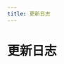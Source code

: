 ```yaml
---
title: 更新日志
---
```


# 更新日志

<p></p> 

<template>
  <a-timeline>
    <a-timeline-item>
      2023.8.9
      <p>
         - <a-tag color="red">漏洞相关</a-tag>HiKVISION 综合安防管理平台 files 任意文件上传漏洞<br/>
         - <a-tag color="red">漏洞相关</a-tag>HiKVISION 综合安防管理平台 report 任意文件上传漏洞<br/>
         - <a-tag color="red">漏洞相关</a-tag>用友 移动管理系统 uploadApk.do 任意文件上传漏洞<br/>
         - <a-tag color="red">漏洞相关</a-tag>用友 NC Cloud jsinvoke 任意文件上传漏洞<br/>
         - <a-tag color="red">漏洞相关</a-tag>辰信领创 辰信景云终端安全管理系统 login SQL注入漏洞<br/>
         - <a-tag color="red">漏洞相关</a-tag>汉得SRM tomcat.jsp 登陆绕过漏洞<br/>
         - <a-tag color="red">漏洞相关</a-tag>深信服 应用交付管理系统 login 远程命令执行漏洞<br/>
         - <a-tag color="red">漏洞相关</a-tag>网神 SecGate 3600 防火墙 obj_app_upfile 任意文件上传漏洞<br/>
      </p>
    </a-timeline-item>
    <a-timeline-item>
      2023.6.29
      <p>
         - <a-tag color="red">漏洞相关</a-tag>金蝶OA 云星空 kdsvc 远程命令执行漏洞<br/>
         - <a-tag color="red">漏洞相关</a-tag>网神 SecSSL 3600安全接入网关系统 未授权访问漏洞<br/>
         - <a-tag color="red">漏洞相关</a-tag>HIKVISION iVMS-8700综合安防管理平台 upload.action 任意文件上传<br/>
      </p>
    </a-timeline-item>
    <a-timeline-item>
      2023.6.22
      <p>
         - <a-tag color="red">漏洞相关</a-tag>用友 畅捷通T+ GetStoreWarehouseByStore 远程命令执行漏洞<br/>
         - <a-tag color="red">漏洞相关</a-tag>HIKVISION iVMS-8700综合安防管理平台 download 任意文件下载漏洞<br/>
         - <a-tag color="red">漏洞相关</a-tag>HIKVISION iVMS-8700综合安防管理平台 upload.action 任意文件上传<br/>
      </p>
    </a-timeline-item>
    <a-timeline-item>
      2023.6.6
      <p>
         - <a-tag color="red">漏洞相关</a-tag>宏景 HCM codesettree SQL注入漏洞 CNVD-2023-08743<br/>
         - <a-tag color="red">漏洞相关</a-tag>大华 智慧园区综合管理平台 user_save.action 任意文件上传漏洞<br/>
         - <a-tag color="red">漏洞相关</a-tag>nginxWebUI runCmd 远程命令执行漏洞<br/>
         - <a-tag color="red">漏洞相关</a-tag>霆智科技 VA虚拟应用平台 任意文件读取漏洞<br/>
      </p>
    </a-timeline-item>
    <a-timeline-item>
      2023.5.1
      <p>
         - <a-tag color="red">漏洞相关</a-tag>Apache Superset SECRET_KEY 未授权访问漏洞 CVE-2023-27524<br/>
         - <a-tag color="red">漏洞相关</a-tag>Apache Druid sampler kafka 远程命令执行漏洞<br/>
      </p>
    </a-timeline-item>
    <a-timeline-item>
      2023.4.26
      <p>
         - <a-tag color="red">漏洞相关</a-tag>JeecgBoot 企业级低代码平台 qurestSql SQL注入漏洞 CVE-2023-1454<br/>
         - <a-tag color="red">漏洞相关</a-tag>KubeOperator kubeconfig 未授权访问漏洞 CVE-2023-22480<br/>
         - <a-tag color="red">漏洞相关</a-tag>KubePi LoginLogsSearch 未授权访问漏洞 CVE-2023-22478<br/>
      </p>
    </a-timeline-item>
    <a-timeline-item>
      2023.4.23
      <p>
         - <a-tag color="red">漏洞相关</a-tag>Metersphere file 任意文件读取漏洞 CVE-2023-25573<br/>
         - <a-tag color="red">漏洞相关</a-tag>MeterSphere customMethod 远程命令执行漏洞<br/>
         - <a-tag color="red">漏洞相关</a-tag>PowerJob list 信息泄漏漏洞 CVE-2023-29923<br/>
      </p>
    </a-timeline-item>
    <a-timeline-item>
      2023.4.15
      <p>
         - <a-tag color="red">漏洞相关</a-tag>瑞友 应用虚拟化系统 GetBSAppUrl SQL注入漏洞<br/>
         - <a-tag color="red">漏洞相关</a-tag>才茂通信 网关  formping 远程命令执行漏洞<br/>
         - <a-tag color="red">漏洞相关</a-tag>Go-fastdfs upload 任意文件上传漏洞 CVE-2023-1800<br/>
         - <a-tag color="red">漏洞相关</a-tag>Go-fastdfs GetClientIp 未授权访问漏洞<br/>
      </p>
    </a-timeline-item>
    <a-timeline-item>
      2023.4.6
      <p>
         - <a-tag color="red">漏洞相关</a-tag>EasyImage manager.php 后台任意文件上传漏洞<br/>
         - <a-tag color="red">漏洞相关</a-tag>EasyImage down.php 任意文件读取漏洞<br/>
         - <a-tag color="red">漏洞相关</a-tag>MLflow get-artifact 任意文件读取漏洞 CVE-2023-1177<br/>
      </p>
    </a-timeline-item>
    <a-timeline-item>
      2023.3.28
      <p>
         - <a-tag color="red">漏洞相关</a-tag>Alibaba Nacos secret.key默认密钥 未授权访问漏洞<br/>
         - <a-tag color="red">漏洞相关</a-tag>泛微OA E-Cology browser.jsp SQL注入漏洞<br/>
         - <a-tag color="red">漏洞相关</a-tag>MinIO verify 敏感信息泄漏漏洞 CVE-2023-28432<br/>
      </p>
    </a-timeline-item>
    <a-timeline-item>
      2023.3.11
      <p>
         - <a-tag color="red">漏洞相关</a-tag>紫光档案管理系统 upload.html 后台文件上传漏洞<br/>
         - <a-tag color="red">漏洞相关</a-tag>拓尔思 MAS testCommandExecutor.jsp 远程命令执行漏洞<br/>
         - <a-tag color="red">漏洞相关</a-tag>O2OA open 后台任意文件读取漏洞<br/>
         - <a-tag color="red">漏洞相关</a-tag>联软安界 UniSDP 软件定义边界系统 commondRetSt 命令执行漏洞<br/>
         - <a-tag color="red">漏洞相关</a-tag>网神 SecIPS 3600 debug_info_export 任意文件下载漏洞<br/>
         - <a-tag color="red">漏洞相关</a-tag>网康 NS-ASG安全网关 index.php 远程命令执行漏洞<br/>
         - <a-tag color="red">漏洞相关</a-tag>网康 下一代防火墙 HeartBeat.php 远程命令执行漏洞<br/>
         - <a-tag color="red">漏洞相关</a-tag>金山 VGM防毒墙 downFile.php 任意文件读取漏洞<br/>
      </p>
    </a-timeline-item>
    <a-timeline-item>
      2023.3.8
      <p>
         - <a-tag color="red">漏洞相关</a-tag>Joomla application 未授权访问漏洞 CVE-2023-23752<br/>
         - <a-tag color="red">漏洞相关</a-tag>Panabit iXCache date_config 后台命令执行漏洞<br/>
         - <a-tag color="red">漏洞相关</a-tag>Panabit Panalog sy_addmount.php 远程命令执行漏洞<br/>
      </p>
    </a-timeline-item>
    <a-timeline-item>
      2022.12.17
      <p>
         - <a-tag color="red">漏洞相关</a-tag>V2Board Admin.php 越权访问漏洞<br/>
      </p>
    </a-timeline-item>
    <a-timeline-item>
      2022.12.16
      <p>
         - <a-tag color="red">漏洞相关</a-tag>Cacti remote_agent.php 远程命令执行漏洞 CVE-2022-46169<br/>
         - <a-tag color="red">漏洞相关</a-tag>ThinkPHP LoadLangPack lang 任意文件包含漏洞<br/>
         - <a-tag color="red">漏洞相关</a-tag>YApi 接口管理平台 up SQL注入漏洞<br/>
      </p>
    </a-timeline-item>
    <a-timeline-item>
      2022.12.4
      <p>
         - <a-tag color="red">漏洞相关</a-tag>WordPress Welcart e-Commerce progress-check.php 任意文件读取漏洞 CVE-2022-41840<br/>
         - <a-tag color="red">漏洞相关</a-tag>SolarView network_test.php 远程命令执行漏洞 CVE-2022-40881<br/>
      </p>
    </a-timeline-item>
    <a-timeline-item>
      2022.11.8
      <p>
         - <a-tag color="blue">CTF夺旗</a-tag>Misc: 文件修复,压缩包破解,图片隐写,音频隐写<br/>
      </p>
    </a-timeline-item>
    <a-timeline-item>
      2022.10.18
      <p>
         - <a-tag color="red">漏洞相关</a-tag>Dogtag PKI XML实体注入漏洞 CVE-2022-2414<br/>
         - <a-tag color="red">漏洞相关</a-tag>Dolibarr edit.php 远程命令执行漏洞 CVE-2022-40871<br/>
         - <a-tag color="red">漏洞相关</a-tag>Fortinet FortiOS admin 远程命令执行漏洞 CVE-2022-40684<br/>
      </p>
    </a-timeline-item>
    <a-timeline-item>
      2022.10.11
      <p>
         - <a-tag color="red">漏洞相关</a-tag>用友 畅捷通远程通 GNRemote.dll SQL注入漏洞<br/>
         - <a-tag color="red">漏洞相关</a-tag>AVEVA InTouch安全网关 AccessAnywhere 任意文件读取漏洞 CVE-2022-23854<br/>
         - <a-tag color="red">漏洞相关</a-tag>Dapr Dashboard configurations 未授权访问漏洞 CVE-2022-38817<br/>
         - <a-tag color="red">漏洞相关</a-tag>WordPress All-in-One Video Gallery video.php 任意文件读取漏洞 CVE-2022-2633<br/>
      </p>
    </a-timeline-item>
    <a-timeline-item>
      2022.10.3
      <p>
         - <a-tag color="red">漏洞相关</a-tag>GLPI htmLawedTest.php 远程命令执行漏洞 CVE-2022-35914<br/>
      </p>
    </a-timeline-item>
    <a-timeline-item>
      2022.9.27
      <p>
         - <a-tag color="red">漏洞相关</a-tag>源天OA GetDataAction SQL注入漏洞<br/>
         - <a-tag color="red">漏洞相关</a-tag>通达OA v11.9 getdata 任意命令执行漏洞<br/>
         - <a-tag color="red">漏洞相关</a-tag>泛微OA E-Office OfficeServer.php 任意文件上传漏洞<br/>
      </p>
    </a-timeline-item>
    <a-timeline-item>
      2022.9.26
      <p>
         - <a-tag color="red">漏洞相关</a-tag>Laravel Filemanager插件 download 任意文件读取漏洞 CVE-2022-40734<br/>
      </p>
    </a-timeline-item>
    <a-timeline-item>
      2022.9.21
      <p>
         - <a-tag color="red">漏洞相关</a-tag>Atlassian Bitbucket archive 远程命令执行漏洞 CVE-2022-36804<br/>
      </p>
    </a-timeline-item>
    <a-timeline-item>
      2022.9.18
      <p>
         - <a-tag color="blue">CTF夺旗</a-tag>区块链: 工具安装与使用<br/>
         - <a-tag color="blue">CTF夺旗</a-tag>区块链: 关于区块链<br/>
         - <a-tag color="blue">CTF夺旗</a-tag>区块链: Solidity语言<br/>
      </p>
    </a-timeline-item>
    <a-timeline-item>
      2022.9.5
      <p>
         - <a-tag color="red">漏洞相关</a-tag>FLIR-AX8 res.php 后台命令执行漏洞<br/>
         - <a-tag color="red">漏洞相关</a-tag>Linux openvswitch权限提升漏洞 CVE-2022-2639<br/>
      </p>
    </a-timeline-item>
    <a-timeline-item>
      2022.9.5
      <p>
         - <a-tag color="red">漏洞相关</a-tag>泛微OA E-Cology jqueryFileTree.jsp 目录遍历漏洞<br/>
         - <a-tag color="red">漏洞相关</a-tag>万户OA DocumentEdit.jsp SQL注入漏洞<br/>
         - <a-tag color="red">漏洞相关</a-tag>万户OA TeleConferenceService XXE注入漏洞<br/>
         - <a-tag color="red">漏洞相关</a-tag>万户OA DownloadServlet 任意文件读取漏洞<br/>
         - <a-tag color="red">漏洞相关</a-tag>muhttpd 任意文件读取漏洞 CVE-2022-31793<br/>
         - <a-tag color="red">漏洞相关</a-tag>用友 畅捷通T+ Upload.aspx 任意文件上传漏洞<br/>
      </p>
    </a-timeline-item>
    <a-timeline-item>
      2022.9.3
      <p>
         - <a-tag color="red">漏洞相关</a-tag>Apache Spark doAs 远程命令执行漏洞 CVE-2022-33891<br/>
         - <a-tag color="red">漏洞相关</a-tag>用友 畅捷通T+ DownloadProxy.aspx 任意文件读取漏洞<br/>
         - <a-tag color="red">漏洞相关</a-tag>用友 畅捷通T+ RecoverPassword.aspx 管理员密码修改漏洞<br/>
      </p>
    </a-timeline-item>
    <a-timeline-item>
      2022.8.28
      <p>
         - <a-tag color="red">漏洞相关</a-tag>O2OA invoke 后台远程命令执行漏洞 CNVD-2020-18740<br/>
      </p>
    </a-timeline-item>
    <a-timeline-item>
      2022.8.27
      <p>
         - <a-tag color="red">漏洞相关</a-tag>Webgrind fileviewer.phtml 任意文件读取漏洞 CVE-2018-12909<br/>
         - <a-tag color="red">漏洞相关</a-tag>Webmin password_change.cgi 远程命令执行漏洞 CVE-2019-15107<br/>
         - <a-tag color="red">漏洞相关</a-tag>Webmin rpc.cgi 后台远程命令执行漏洞 CVE-2019-15642<br/>
         - <a-tag color="red">漏洞相关</a-tag>Webmin update.cgi 后台远程命令执行漏洞 CVE-2022-0824<br/>
      </p>
    </a-timeline-item>
    <a-timeline-item>
      2022.8.23 
      <p>
         - <a-tag color="red">漏洞相关</a-tag>HIKVISION 综合安防管理平台 applyCT Fastjson远程命令执行漏洞<br/>
         - <a-tag color="red">漏洞相关</a-tag>Teleport堡垒机 do-login 任意用户登录漏洞<br/>
         - <a-tag color="red">漏洞相关</a-tag>Teleport堡垒机 get-file 后台任意文件读取漏洞<br/>
      </p>
    </a-timeline-item>
    <a-timeline-item>
      2022.8.7
      <p>
         - <a-tag color="red">漏洞相关</a-tag>NPS auth_key 未授权访问漏洞<br/>
      </p>
    </a-timeline-item>
    <a-timeline-item>
      2022.8.1
      <p>
         - <a-tag color="red">漏洞相关</a-tag>泛微OA E-Cology VerifyQuickLogin.jsp 任意管理员登录漏洞<br/>
         - <a-tag color="red">漏洞相关</a-tag>安恒 明御WEB应用防火墙 report.php 任意用户登录漏洞<br/>
         - <a-tag color="red">漏洞相关</a-tag>用友 GRP-U8 UploadFileData 任意文件上传漏洞<br/>
         - <a-tag color="red">漏洞相关</a-tag>万户OA OfficeServer.jsp 任意文件上传漏洞<br/>
         - <a-tag color="red">漏洞相关</a-tag>致远OA 帆软组件 ReportServer 目录遍历漏洞<br/>
         - <a-tag color="red">漏洞相关</a-tag>致远OA wpsAssistServlet 任意文件上传漏洞<br/>
      </p>
    </a-timeline-item>
    <a-timeline-item>
      2022.7.28
      <p>
         - <a-tag color="red">漏洞相关</a-tag>Roxy-Wi options.py 远程命令执行漏洞 CVE-2022-31137<br/>
      </p>
    </a-timeline-item>
    <a-timeline-item>
      2022.7.13
      <p>
         - <a-tag color="red">漏洞相关</a-tag>蓝凌OA treexml.tmpl 远程命令执行漏洞<br/>
      </p>
    </a-timeline-item>
    <a-timeline-item>
      2022.7.12
      <p>
         - <a-tag color="red">漏洞相关</a-tag>通达OA v2017 video_file.php 任意文件下载漏洞<br/>
         - <a-tag color="red">漏洞相关</a-tag>极限OA video_file.php 任意文件读取漏洞<br/>
      </p>
    </a-timeline-item>
    <a-timeline-item>
      2022.7.10
      <p>
         - <a-tag color="red">漏洞相关</a-tag>小米 路由器 extdisks 任意文件读取漏洞 CVE-2019-18371<br/>
         - <a-tag color="red">漏洞相关</a-tag>小米 路由器 c_upload 远程命令执行漏洞 CVE-2019-18370<br/>
         - <a-tag color="red">漏洞相关</a-tag>D-LINK DAP-2020 webproc 任意文件读取漏洞 CVE-2021-27250<br/>
         - <a-tag color="red">漏洞相关</a-tag>Franklin Fueling Systems tsaupload.cgi 任意文件读取漏洞 CVE-2021-46417<br/>
      </p>
    </a-timeline-item>
    <a-timeline-item>
      2022.7.9
      <p>
         - <a-tag color="red">漏洞相关</a-tag>Apache Hadoop Yarn RPC 远程命令执行漏洞<br/>
      </p>
    </a-timeline-item>
    <a-timeline-item>
      2022.7.6
      <p>
         - <a-tag color="red">漏洞相关</a-tag>Goahead LD_PRELOAD 远程命令执行漏洞 CVE-2021-42342<br/>
         - <a-tag color="red">漏洞相关</a-tag>Goahead LD_PRELOAD 远程命令执行漏洞 CVE-2017-17562<br/>
      </p>
    </a-timeline-item>
    <a-timeline-item>
      2022.7.3
      <p>
         - <a-tag color="red">漏洞相关</a-tag>WordPress Simple File List ee-downloader.php 任意文件读取漏洞 CVE-2022-1119<br/>
      </p>
    </a-timeline-item>
    <a-timeline-item>
      2022.7.2
      <p>
         - <a-tag color="red">漏洞相关</a-tag>泛微OA E-Cology HrmCareerApplyPerView.jsp SQL注入漏洞<br/>
      </p>
    </a-timeline-item>
    <a-timeline-item>
      2022.7.1
      <p>
         - <a-tag color="red">漏洞相关</a-tag>泛微OA E-Weaver SignatureDownLoad 任意文件读取漏洞<br/>
      </p>
    </a-timeline-item>
    <a-timeline-item>
      2022.6.27
      <p>
         - <a-tag color="red">漏洞相关</a-tag>七牛云 logkit log_path 任意文件读取漏洞<br/>
      </p>
    </a-timeline-item>
    <a-timeline-item>
      2022.6.26
      <p>
         - <a-tag color="red">漏洞相关</a-tag>Fortinet FortiWeb sslvpn_websession 路径遍历漏洞 CVE-2018-13379<br/>
         - <a-tag color="red">漏洞相关</a-tag>nginxWebUI cmdOver 后台命令执行漏洞<br/>
         - <a-tag color="red">漏洞相关</a-tag>WiseGiga NAS down_data.php 任意文件下载漏洞<br/>
         - <a-tag color="red">漏洞相关</a-tag>WiseGiga NAS group.php 远程命令执行漏洞<br/>
      </p>
    </a-timeline-item>
    <a-timeline-item>
      2022.6.24
      <p>
         - <a-tag color="red">漏洞相关</a-tag>Rails Accept 任意文件读取漏洞 CVE-2019-5418<br/>
         - <a-tag color="red">漏洞相关</a-tag>Rails sprockets 任意文件读取漏洞 CVE-2018-3760<br/>
      </p>
    </a-timeline-item>
    <a-timeline-item>
      2022.6.17
      <p>
         - <a-tag color="red">漏洞相关</a-tag>Linux eBPF权限提升漏洞 CVE-2022-23222<br/>
      </p>
    </a-timeline-item>
    <a-timeline-item>
      2022.6.4
      <p>
         - <a-tag color="red">漏洞相关</a-tag>Atlassian Confluence OGNL注入漏洞 CVE-2022-26134<br/>
      </p>
    </a-timeline-item>
    <a-timeline-item>
      2022.6.2
      <p>
         - <a-tag color="red">漏洞相关</a-tag>SolarView Compact conf_mail.php 远程命令执行漏洞 CVE-2022-29303<br/>
         - <a-tag color="red">漏洞相关</a-tag>Telesquare SDT-CW3B1 admin.cgi 远程命令执行漏洞 CVE-2021-46422<br/>
         - <a-tag color="purple">权限提升</a-tag>Linux: SUDO提权<br/>
      </p>
    </a-timeline-item>
    <a-timeline-item>
      2022.5.31
      <p>
         - <a-tag color="purple">权限提升</a-tag>Linux: SUID提权<br/>
      </p>
    </a-timeline-item>
    <a-timeline-item>
      2022.5.25
      <p>
         - <a-tag color="purple">代码审计</a-tag>PHP: 伪协议<br/>
      </p>
    </a-timeline-item>
    <a-timeline-item>
      2022.5.15
      <p>
         - <a-tag color="red">漏洞相关</a-tag>Apache CouchDB epmd 远程命令执行漏洞 CVE-2022-24706<br/>
         - <a-tag color="red">漏洞相关</a-tag>kkFileView getCorsFile 任意文件读取漏洞 CVE-2021-43734<br/>
      </p>
    </a-timeline-item>
    <a-timeline-item>
      2022.5.13
      <p>
         - <a-tag color="red">漏洞相关</a-tag>Zyxel USG FLEX handler 远程命令执行漏洞 CVE-2022-30525<br/>
         - <a-tag color="red">漏洞相关</a-tag>禅道 16.5 router.class.php SQL注入漏洞<br/>
      </p>
    </a-timeline-item>
    <a-timeline-item>
      2022.5.9
      <p>
         - <a-tag color="red">漏洞相关</a-tag>F5 BIG-IP iControl REST身份认证绕过漏洞 CVE-2022-1388<br/>
      </p>
    </a-timeline-item>
     <a-timeline-item>
      2022.5.7
      <p>
         - <a-tag color="red">漏洞相关</a-tag>Casdoor get-organizations SQL注入漏洞 CVE-2022-24124<br/>
      </p>
    </a-timeline-item>
     <a-timeline-item>
      2022.5.6
      <p>
         - <a-tag color="purple">红蓝对抗</a-tag>逻辑漏洞：邮箱轰炸<br/>
      </p>
    </a-timeline-item>
    <a-timeline-item>
      2022.4.27
      <p>
         - <a-tag color="red">漏洞相关</a-tag>ACME Mini_httpd 任意文件读取漏洞 CVE-2018-18778<br/>
      </p>
    </a-timeline-item>
    <a-timeline-item>
      2022.4.27
      <p>
         - <a-tag color="red">漏洞相关</a-tag>Atlassian Jira com.atlassian.jira 敏感信息泄漏 CVE-2019-8442<br/> 
         - <a-tag color="red">漏洞相关</a-tag>Atlassian Jira groupuserpicker 用户信息枚举漏洞 CVE-2019-8449<br/> 
         - <a-tag color="red">漏洞相关</a-tag>Atlassian Jira makeRequest SSRF漏洞 CVE-2019-8451<br/> 
      </p>
    </a-timeline-item>
    <a-timeline-item>
      2022.4.27
      <p>
         - <a-tag color="red">漏洞相关</a-tag>Grafana mysql 后台任意文件读取漏洞 CVE-2019-19499<br/> 
      </p>
    </a-timeline-item>
    <a-timeline-item>
      2022.4.26
      <p>
         - <a-tag color="red">漏洞相关</a-tag>WSO2 proxy SSRF漏洞 WSO2-2019-0598<br/>
      </p>
    </a-timeline-item>
    <a-timeline-item>
      2022.4.24
      <p>
         - <a-tag color="red">漏洞相关</a-tag>WSO2 fileupload 任意文件上传漏洞 CVE-2022-29464<br/>
      </p>
    </a-timeline-item>
    <a-timeline-item>
      2022.4.22
      <p>
         - <a-tag color="red">漏洞相关</a-tag>朗视 TG400 GSM 网关目录遍历 CVE-2021-27328<br/>
         - <a-tag color="red">漏洞相关</a-tag>Finetree 5MP 摄像机 user_pop.php 任意用户添加漏洞 CNVD-2021-42372<br/>
         - <a-tag color="red">漏洞相关</a-tag>Apache SkyWalking graphql SQL注入漏洞 CVE-2020-9483<br/>
      </p>
    </a-timeline-item>
    <a-timeline-item>
      2022.4.20
      <p>
         - <a-tag color="red">漏洞相关</a-tag>LimeSurvey LimeSurveyFileManager.php 后台任意文件读取漏洞 CVE-2020-11455<br/>
      </p>
    </a-timeline-item>
    <a-timeline-item>
      2022.4.19
      <p>
         - <a-tag color="red">漏洞相关</a-tag>Windows Win32k 内核提权漏洞 CVE-2022-21882<br/>
      </p>
    </a-timeline-item>
    <a-timeline-item>
      2022.4.19
      <p>
         - <a-tag color="purple">代码审计</a-tag>PHP: 命令行模式(register_argc_argv配置)<br/>
         - <a-tag color="purple">代码审计</a-tag>PHP: 弱类型比较<br/>
      </p>
    </a-timeline-item>
     <a-timeline-item>
      2022.4.16
      <p>
         - <a-tag color="red">漏洞相关</a-tag>Apache Struts2 S2-062 远程代码执行漏洞 CVE-2021-31805<br/>
      </p>
    </a-timeline-item>
     <a-timeline-item>
      2022.4.15
      <p>
         - <a-tag color="purple">红蓝对抗</a-tag>未授权漏洞，验证码安全<br/>
         - <a-tag color="red">漏洞相关</a-tag>WebLogic Local File Inclusion 本地文件包含漏洞 CVE-2022-21371<br/>
      </p>
    </a-timeline-item>
    <a-timeline-item>
      2022.4.12
      <p>
         - <a-tag color="red">漏洞相关</a-tag>VMware Workspace ONE Access SSTI漏洞 CVE-2022-22954<br/>
      </p>
    </a-timeline-item>
    <a-timeline-item>
      2022.4.4
      <p>
        - <a-tag color="purple">红蓝对抗</a-tag>开始完善红蓝对抗模块(未完成)<br/>
      </p>
    </a-timeline-item>
    <a-timeline-item>
      2022.4.3
      <p>
        - <a-tag color="blue">CTF夺旗</a-tag>开始完善区块链模块(未完成)<br/>
        - <a-tag color="red">漏洞相关</a-tag>Apache Spark unTarUsingTar 命令注入漏洞 SPARK-38631<br/>
      </p>
    </a-timeline-item>
    <a-timeline-item>
      2022.4.2
      <p>
        - <a-tag color="red">漏洞相关</a-tag>TOTOLink 多个设备 download.cgi 远程命令执行漏洞 CVE-2022-25084<br/>
        - <a-tag color="green">文库动态</a-tag>添加CTF分类：Misc,Web,Crypto,Pwn,Reverse,区块链<br/>
      </p>
    </a-timeline-item>
    <a-timeline-item>
      2022.4.1
      <p>
        - <a-tag color="red">漏洞相关</a-tag>Spring Core JDK9+ Spring4Shell远程命令执行漏洞 CVE-2022-22965<br/>
      </p>
    </a-timeline-item>
    <a-timeline-item>
      2022.3.31
      <p>
        - <a-tag color="red">漏洞相关</a-tag>Huawei DG8045 deviceinfo 信息泄漏漏洞 <br/>
      </p>
    </a-timeline-item>
    <a-timeline-item>
      2022.3.28
      <p>
        - <a-tag color="red">漏洞相关</a-tag>Spring Cloud Function SPEL 远程命令执行漏洞 <br/>
        - <a-tag color="red">漏洞相关</a-tag>MotionEye 视频监控组件 list 信息泄漏洞 CVE-2022-25568 <br/>
      </p>
    </a-timeline-item>
    <a-timeline-item>
      2022.3.19
      <p>
        - <a-tag color="red">漏洞相关</a-tag>TerraMaster TOS createRaid 远程命令执行漏洞 CVE-2022-24989 <br/>
        - <a-tag color="red">漏洞相关</a-tag>TerraMaster TOS 信息泄漏漏洞 CVE-2022-24990<br/>
        - <a-tag color="red">漏洞相关</a-tag>Spring Cloud Gateway表达式注入 远程命令执行漏洞 CVE-2022-22947<br/>
        - <a-tag color="red">漏洞相关</a-tag>Redis Lua 沙箱绕过 远程命令执行 CVE-2022-0543<br/>
      </p>
    </a-timeline-item>
    <a-timeline-item>
      2022.3.18
      <p>
        - <a-tag color="red">漏洞相关</a-tag>大华 城市安防监控系统平台管理 attachment_downloadByUrlAtt.action 任意文件下载漏洞<br/>
      </p>
    </a-timeline-item>
    <a-timeline-item>
      2022.3.16
      <p>
        - <a-tag color="green">文库动态</a-tag>开源文库至Github<br/>
      </p>
    </a-timeline-item>
    <a-timeline-item>
      2022.3.14
      <p>
        - <a-tag color="purple">文库动态</a-tag>制作文库Docker镜像让文库更容易部署<br/>
        - <a-tag color="red">漏洞相关</a-tag>漏洞相关文档全部转移完成(阅读效果优化未完成)<br/>
      </p>
    </a-timeline-item>
    <a-timeline-item>
      2022.3.13
      <p>
        - <a-tag color="green">文库动态</a-tag>文库README文档全部完成<br/>
      </p>
    </a-timeline-item>
    <a-timeline-item>
      2022.3.10
      <p>
        - <a-tag color="green">文库动态</a-tag>同步服务器应用漏洞<br/>
      </p>
    </a-timeline-item>
    <a-timeline-item>
      2022.3.8
      <p>
        - <a-tag color="red">漏洞相关</a-tag>Linux DirtyPipe权限提升漏洞 CVE-2022-0847<br/>
        - <a-tag color="green">文库动态</a-tag>同步Web服务器漏洞(Apache,Nginx等)<br/>
      </p>
    </a-timeline-item>
    <a-timeline-item>
      2022.3.6
      <p>
        - <a-tag color="green">文库动态</a-tag>同步操作系统漏洞(Linux, Windows)<br/>
      </p>
    </a-timeline-item>
    <a-timeline-item>
      2022.3.5
      <p>
        - <a-tag color="red">漏洞相关</a-tag>开始同步文库之前的内容，并重构文章Md文档，更加适合阅读<br/>
      </p>
    </a-timeline-item>
    <a-timeline-item>
      2022.3.4
      <p>
        - <a-tag color="purple">文库动态</a-tag>添加插件：Vssue评论，Copy代码插件，阅读进度条插件<br/>
        - <a-tag color="green">文库动态</a-tag>添加模块：建议反馈<br/>
      </p>
    </a-timeline-item>
    <a-timeline-item>
      2022.3.3
      <p>
        - <a-tag color="green">文库动态</a-tag>开始编写各项分类 README文档<br/>
        - <a-tag color="green">文库动态</a-tag>添加分类：漏洞相关，CTF，红蓝对抗，文库动态，关于文库<br/>
      </p>
    </a-timeline-item>
    <a-timeline-item>
      2022.3.2
      <p>
        - <a-tag color="purple">文库动态</a-tag>装修网站，修饰主题<br/>
        - <a-tag color="purple">文库动态</a-tag>搭建主题确定: AntDocs of VuePress<br/>
      </p>
    </a-timeline-item>
    <a-timeline-item>
      2022.3.1
      <p>
        - <a-tag color="green">文库动态</a-tag>开始重构文库<br/>
      </p>
    </a-timeline-item>
  </a-timeline>
</template>
